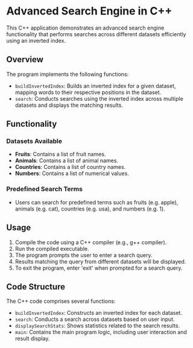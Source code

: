 # Advanced Search Engine in C++

This C++ application demonstrates an advanced search engine functionality that performs searches across different datasets efficiently using an inverted index.

## Overview

The program implements the following functions:

- `buildInvertedIndex`: Builds an inverted index for a given dataset, mapping words to their respective positions in the dataset.
- `search`: Conducts searches using the inverted index across multiple datasets and displays the matching results.

## Functionality

### Datasets Available

- **Fruits**: Contains a list of fruit names.
- **Animals**: Contains a list of animal names.
- **Countries**: Contains a list of country names.
- **Numbers**: Contains a list of numerical values.

### Predefined Search Terms

- Users can search for predefined terms such as fruits (e.g. apple), animals (e.g. cat), countries (e.g. usa), and numbers (e.g. 1).

## Usage

1. Compile the code using a C++ compiler (e.g., g++ compiler).
2. Run the compiled executable.
3. The program prompts the user to enter a search query.
4. Results matching the query from different datasets will be displayed.
5. To exit the program, enter 'exit' when prompted for a search query.

## Code Structure

The C++ code comprises several functions:

- `buildInvertedIndex`: Constructs an inverted index for each dataset.
- `search`: Conducts a search across datasets based on user input.
- `displaySearchStats`: Shows statistics related to the search results.
- `main`: Contains the main program logic, including user interaction and result display.
